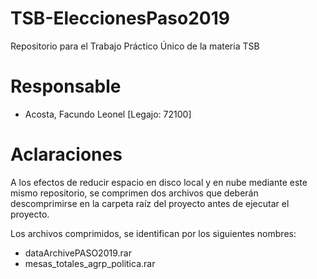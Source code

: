 # TSB-EleccionesPaso2019
Repositorio para el Trabajo Práctico Único de la materia TSB

# Responsable
- Acosta, Facundo Leonel [Legajo: 72100]

# Aclaraciones
A los efectos de reducir espacio en disco local y en nube mediante este mismo repositorio, se comprimen dos archivos que deberán descomprimirse en la carpeta raíz del proyecto antes de ejecutar el proyecto.

Los archivos comprimidos, se identifican por los siguientes nombres:
- dataArchivePASO2019.rar
- mesas_totales_agrp_politica.rar
